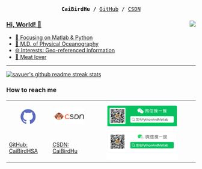 <p><pre align="center">
<strong>CaiBirdHu /</strong> <a href="https://github.com/CaiBirdHSA">GitHub</a> / <a href="https://blog.csdn.net/weixin_45492560?spm=1000.2115.3001.5343">CSDN</pre></p>

<img align="right" src="https://github-readme-stats.vercel.app/api?username=CaiBirdHSA&show_icons=true&icon_color=CE1D2D&text_color=718096&bg_color=ffffff&hide_title=true" />

### Hi, World! 👋

- :book: Focusing on Matlab & Python
- :construction_worker:  M.D. of Physical Oceanography
- :globe_with_meridians: Interests: Geo-referenced information
- :meat_on_bone: Meat lover

---

<p align="left">
	<a href="https://github.com/CaiBirdHSA" target="_blank">
		<img src="https://github-readme-streak-stats.herokuapp.com/?user=CaiBirdHSA&theme=highcontrast" width="61.8%" alt="savuer's github readme streak stats"/>
	</a>
</p>


### How to reach me

<table>
    <tr align="center">
        <td><img src="./images/github.svg" width="40" height="40" alt="GitHubLogo" /></td>
        <td><img src="./images/csdnlogo.png" width="80" height="40" alt="csdnlogo" /></td>
        <td rowspan="2"><img src="./images/wechat.png" width="70%" alt="wechat" /></td>
    </tr>
    <tr>
        <td><a href="https://github.com/CaiBirdHSA" target="_blank">GitHub: CaiBirdHSA</a></td>
        <td><a href="https://blog.csdn.net/weixin_45492560?spm=1000.2115.3001.5343" target="_blank">CSDN: CaiBirdHu</a></td>
    </tr>
</table>
